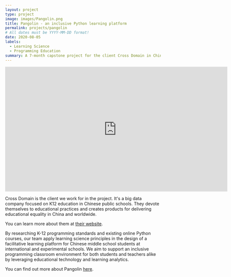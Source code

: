 ```yaml
---
layout: project
type: project
image: images/Pangolin.png
title: Pangolin - an inclusive Python learning platform
permalink: projects/pangolin
# All dates must be YYYY-MM-DD format!
date: 2020-08-05
labels:
  - Learning Science
  - Programming Education
summary: A 7-month capstone project for the client Cross Domain in China to design a Python learning platform for Chinese middle school students.
---
```


<!--
<div class="ui small rounded images">
  <img class="ui image" src="../images/micromouse-robot.png">
  <img class="ui image" src="../images/micromouse-robot-2.jpg">
  <img class="ui image" src="../images/micromouse.jpg">
  <img class="ui image" src="../images/micromouse-circuit.png">
</div>
-->

<iframe style="display: block; margin-left: auto; margin-right: auto;" width="720" height="405" src="https://www.youtube.com/embed/132KOHNzde0" frameborder="0" allow="accelerometer; autoplay; encrypted-media; gyroscope; picture-in-picture" allowfullscreen></iframe>

Cross Domain is the client we work for in the project. It's a big data company focused on K12 education in Chinese public schools. They devote themselves to educational practices and creates products for delivering educational equality in China and worldwide. 

You can learn more about them at [their website](https://www.crossdomain.cn/).

By researching K-12 programming standards and existing online Python courses, our team apply learning science principles in the design of a facilitative learning platform for Chinese middle school students at international and experimental schools. We aim to support an inclusive programming classroom environment for both students and teachers alike by leveraging educational technology and learning analytics.

You can find out more about Pangolin [here](https://daniel-zhuwh.github.io/Pycedu-website).


